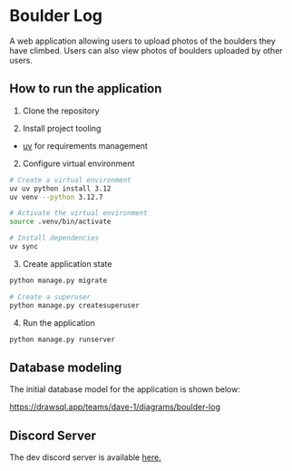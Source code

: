 # Boulder Log

A web application allowing users to upload photos of the boulders they have climbed. Users can also view photos of boulders uploaded by other users.

## How to run the application

1. Clone the repository

2. Install project tooling
 - [uv](https://arc.net/l/quote/mbjdcymf) for requirements management

2. Configure virtual environment
```bash
# Create a virtual environment
uv uv python install 3.12
uv venv --python 3.12.7

# Activate the virtual environment
source .venv/bin/activate

# Install dependencies
uv sync
```

3. Create application state
```bash
python manage.py migrate

# Create a superuser
python manage.py createsuperuser

```

4. Run the application
```bash
python manage.py runserver
```

## Database modeling

The initial database model for the application is shown below:

https://drawsql.app/teams/dave-1/diagrams/boulder-log

## Discord Server

The dev discord server is available [here.](https://discord.gg/rdtwUJ3N)
